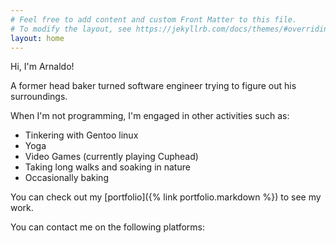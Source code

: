 ```yaml
---
# Feel free to add content and custom Front Matter to this file.
# To modify the layout, see https://jekyllrb.com/docs/themes/#overriding-theme-defaults
layout: home
---
```

<head>
    <link rel="stylesheet" href="https://cdn.jsdelivr.net/gh/devicons/devicon@v2.15.1/devicon.min.css">
</head>

Hi, I'm Arnaldo!

A former head baker turned software engineer trying to figure out his surroundings.

When I'm not programming, I'm engaged in other activities such as:

- Tinkering with Gentoo linux <i style="font-size: 45px" class="devicon-gentoo-plain colored"></i>
- Yoga
- Video Games (currently playing Cuphead)
- Taking long walks and soaking in nature
- Occasionally baking

You can check out my [portfolio]({% link portfolio.markdown %}) to see my work.

You can contact me on the following platforms: <a
                href="https://www.linkedin.com/in/arnaldo-aparicio-b25913224/"><i style="font-size: 45px"
                    class="devicon-linkedin-plain colored"></i></a> <a href="https://github.com/arnaldoaparicio"><i
                    style="font-size: 45px" class="devicon-github-original colored"></i></a>